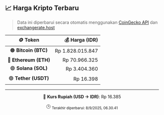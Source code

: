 

<!-- HARGA_KRIPTO -->
## 📈 Harga Kripto Terbaru

> Data ini diperbarui secara otomatis menggunakan [CoinGecko API](https://www.coingecko.com/) dan [exchangerate.host](https://exchangerate.host/)

<div align="center">

| 🪙 Token | 💰 Harga (IDR) |
|:------:|---------------:|
| 🟠 **Bitcoin (BTC)**   | Rp 1.828.015.847 |
| 🔵 **Ethereum (ETH)**  | Rp 70.966.325 |
| 🟣 **Solana (SOL)**    | Rp 3.404.360 |
| 🟢 **Tether (USDT)**   | Rp 16.398 |

---

💱 **Kurs Rupiah (USD → IDR)**: Rp 16.385

🕒 <sub>Terakhir diperbarui: 8/9/2025, 06.30.41</sub>

</div>
<!-- /HARGA_KRIPTO -->